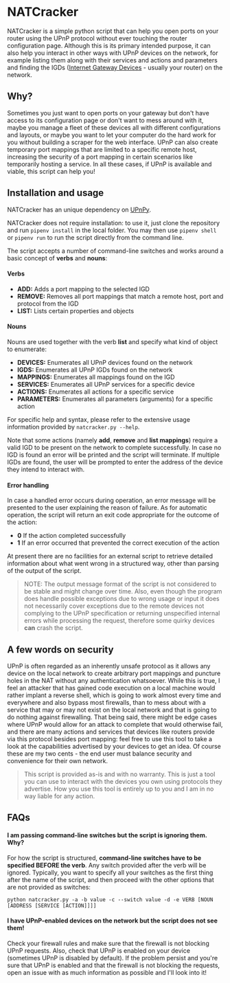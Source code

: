 # NATCracker

NATCracker is a simple python script that can help you open ports on your router using the UPnP protocol without ever touching the router configuration page. Although this is its primary intended purpose, it can also help you interact in other ways with UPnP devices on the network, for example listing them along with their services and actions and parameters and finding the IGDs ([Internet Gateway Devices](https://en.wikipedia.org/wiki/Internet_Gateway_Device_Protocol) - usually your router) on the network.

## Why?

Sometimes you just want to open ports on your gateway but don't have access to its configuration page or don't want to mess around with it, maybe you manage a fleet of these devices all with different configurations and layouts, or maybe you want to let your computer do the hard work for you without building a scraper for the web interface. UPnP can also create temporary port mappings that are limited to a specific remote host, increasing the security of a port mapping in certain scenarios like temporarily hosting a service. In all these cases, if UPnP is available and viable, this script can help you!

## Installation and usage

NATCracker has an unique dependency on [UPnPy](https://github.com/5kyc0d3r/upnpy).

NATCracker does not require installation: to use it, just clone the repository and run `pipenv install` in the local folder. You may then use `pipenv shell` or `pipenv run` to run the script directly from the command line.

The script accepts a number of command-line switches and works around a basic concept of **verbs** and **nouns**:

#### Verbs

* **ADD:** Adds a port mapping to the selected IGD
* **REMOVE:** Removes all port mappings that match a remote host, port and protocol from the IGD
* **LIST:** Lists certain properties and objects

#### Nouns
Nouns are used together with the verb **list** and specify what kind of object to enumerate:

* **DEVICES:** Enumerates all UPnP devices found on the network
* **IGDS:** Enumerates all UPnP IGDs found on the network
* **MAPPINGS:** Enumerates all mappings found on the IGD
* **SERVICES:** Enumerates all UPnP services for a specific device
* **ACTIONS:** Enumerates all actions for a specific service
* **PARAMETERS:** Enumerates all parameters (arguments) for a specific action

For specific help and syntax, please refer to the extensive usage information provided by `natcracker.py --help`.

Note that some actions (namely **add**, **remove** and **list mappings**) require a valid IGD to be present on the network to complete successfully. In case no IGD is found an error will be printed and the script will terminate. If multiple IGDs are found, the user will be prompted to enter the address of the device they intend to interact with.

#### Error handling
In case a handled error occurs during operation, an error message will be presented to the user explaining the reason of failure. As for automatic operation, the script will return an exit code appropriate for the outcome of the action:

* **0** If the action completed successfully
* **1** If an error occurred that prevented the correct execution of the action

At present there are no facilities for an external script to retrieve detailed information about what went wrong in a structured way, other than parsing of the output of the script.
> NOTE: The output message format of the script is not considered to be stable and might change over time.
> Also, even though the program does handle possible exceptions due to wrong usage or input it does not necessarily cover exceptions due to the remote devices not complying to the UPnP specification or returning unspecified internal errors while processing the request, therefore some quirky devices **can** crash the script.

## A few words on security
UPnP is often regarded as an inherently unsafe protocol as it allows any device on the local network to create arbitrary port mappings and puncture holes in the NAT without any authentication whatsoever. While this is true, I feel an attacker that has gained code execution on a local machine would rather implant a reverse shell, which is going to work almost every time and everywhere and also bypass most firewalls, than to mess about with a service that may or may not exist on the local network and that is going to do nothing against firewalling. That being said, there might be edge cases where UPnP would allow for an attack to complete that would otherwise fail, and there are many actions and services that devices like routers provide via this protocol besides port mapping: feel free to use this tool to take a look at the capabilities advertised by your devices to get an idea. Of course these are my two cents - the end user must balance security and convenience for their own network.
> This script is provided as-is and with no warranty. This is just a tool you can use to interact with the devices you own using protocols they advertise. How you use this tool is entirely up to you and I am in no way liable for any action.

## FAQs
#### I am passing command-line switches but the script is ignoring them. Why?
For how the script is structured, **command-line switches have to be specified BEFORE the verb**.
Any switch provided after the verb will be ignored. Typically, you want to specify all your switches as the first thing after the name of the script, and then proceed with the other options that are not provided as switches:

```
python natcracker.py -a -b value -c --switch value -d -e VERB [NOUN [ADDRESS [SERVICE [ACTION]]]]
```


#### I have UPnP-enabled devices on the network but the script does not see them!
Check your firewall rules and make sure that the firewall is not blocking UPnP requests. Also, check that UPnP is enabled on your device (sometimes UPnP is disabled by default).
If the problem persist and you're sure that UPnP is enabled and that the firewall is not blocking the requests, open an issue with as much information as possible and I'll look into it!
